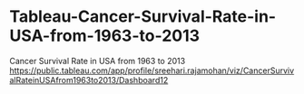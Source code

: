 # Tableau-Cancer-Survival-Rate-in-USA-from-1963-to-2013
Cancer Survival Rate in USA from 1963 to 2013
https://public.tableau.com/app/profile/sreehari.rajamohan/viz/CancerSurvivalRateinUSAfrom1963to2013/Dashboard12
